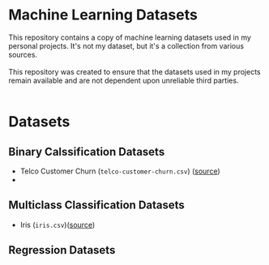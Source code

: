 # Machine Learning Datasets
This repository contains a copy of machine learning datasets used in my personal projects. It's not my dataset, but it's a collection from various sources.
<br><br>
This repository was created to ensure that the datasets used in my projects remain available and are not dependent upon unreliable third parties.
<br><br>

# Datasets
## Binary Calssification Datasets
- Telco Customer Churn (`telco-customer-churn.csv`) ([source](https://www.kaggle.com/datasets/blastchar/telco-customer-churn))
- 

## Multiclass Classification Datasets
- Iris (`iris.csv`)([source](https://archive.ics.uci.edu/ml/datasets/Iris))

## Regression Datasets